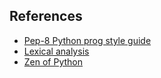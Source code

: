 ## References
* [Pep-8  Python prog style guide](https://peps.python.org/pep-0008/)
* [Lexical analysis](https://docs.python.org/3/reference/lexical_analysis.html#lexical-analysis)
* [Zen of Python](https://peps.python.org/pep-0020/)